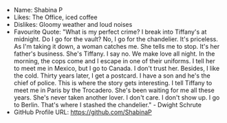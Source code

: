 - Name: Shabina P
- Likes: The Office, iced coffee
- Dislikes: Gloomy weather and loud noises
- Favourite Quote: "What is my perfect crime? I break into Tiffany's at midnight. Do I go for the vault? No, I go for the chandelier. It's priceless. As I'm taking it down, a woman catches me. She tells me to stop. It's her father's business. She's Tiffany. I say no. We make love all night. In the morning, the cops come and I escape in one of their uniforms. I tell her to meet me in Mexico, but I go to Canada. I don't trust her. Besides, I like the cold. Thirty years later, I get a postcard. I have a son and he's the chief of police. This is where the story gets interesting. I tell Tiffany to meet me in Paris by the Trocadero. She's been waiting for me all these years. She's never taken another lover. I don't care. I don't show up. I go to Berlin. That's where I stashed the chandelier." - Dwight Schrute
- GitHub Profile URL: https://github.com/ShabinaP
